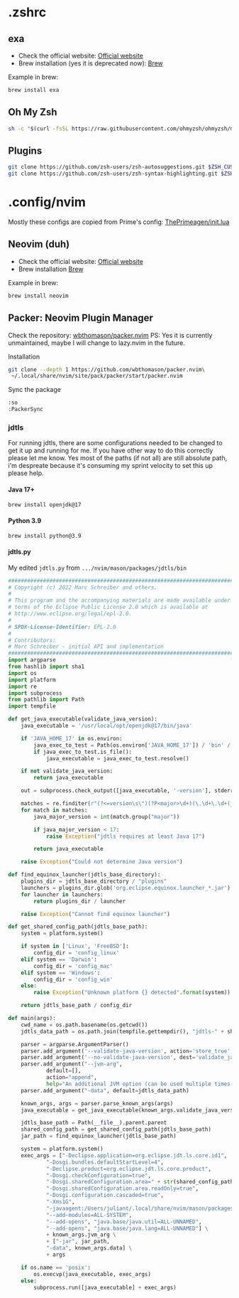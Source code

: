 # .zshrc 

## exa

- Check the official website: [Official website](https://the.exa.website/) 
- Brew installation (yes it is deprecated now): [Brew](https://formulae.brew.sh/formula/exa)

Example in brew:
```sh
brew install exa
```

## Oh My Zsh

```sh
sh -c "$(curl -fsSL https://raw.githubusercontent.com/ohmyzsh/ohmyzsh/master/tools/install.sh)"
```

## Plugins

```sh
git clone https://github.com/zsh-users/zsh-autosuggestions.git $ZSH_CUSTOM/plugins/zsh-autosuggestions
git clone https://github.com/zsh-users/zsh-syntax-highlighting.git $ZSH_CUSTOM/plugins/zsh-syntax-highlighting
```

# .config/nvim

Mostly these configs are copied from Prime's config: [ThePrimeagen/init.lua](https://github.com/ThePrimeagen/init.lua)

## Neovim (duh)

- Check the official website: [Official website](https://neovim.io/)
- Brew installation [Brew](https://formulae.brew.sh/formula/neovim)

Example in brew:
```sh
brew install neovim
```

## Packer: Neovim Plugin Manager

Check the repository: [wbthomason/packer.nvim](https://github.com/wbthomason/packer.nvim) PS: Yes it is currently unmaintained, maybe I will change to lazy.nvim in the future.

Installation
```sh
git clone --depth 1 https://github.com/wbthomason/packer.nvim\
 ~/.local/share/nvim/site/pack/packer/start/packer.nvim
```

Sync the package
```sh
:so
:PackerSync
```

### jdtls

For running jdtls, there are some configurations needed to be changed to get it up and running for me. If you have other way to do this correctly please let me know. Yes most of the paths (if not all) are still absolute path, i'm despreate because it's consuming my sprint velocity to set this up please help.

#### Java 17+

```sh
brew install openjdk@17
```

#### Python 3.9

```sh
brew install python@3.9
```

#### jdtls.py

My edited `jdtls.py` from `.../nvim/mason/packages/jdtls/bin`

```py
###############################################################################
# Copyright (c) 2022 Marc Schreiber and others.
#
# This program and the accompanying materials are made available under the
# terms of the Eclipse Public License 2.0 which is available at
# http://www.eclipse.org/legal/epl-2.0.
#
# SPDX-License-Identifier: EPL-2.0
#
# Contributors:
# Marc Schreiber - initial API and implementation
###############################################################################
import argparse
from hashlib import sha1
import os
import platform
import re
import subprocess
from pathlib import Path
import tempfile

def get_java_executable(validate_java_version):
	java_executable = '/usr/local/opt/openjdk@17/bin/java'

	if 'JAVA_HOME_17' in os.environ:
		java_exec_to_test = Path(os.environ['JAVA_HOME_17']) / 'bin' / 'java'
		if java_exec_to_test.is_file():
			java_executable = java_exec_to_test.resolve()

	if not validate_java_version:
		return java_executable

	out = subprocess.check_output([java_executable, '-version'], stderr = subprocess.STDOUT, universal_newlines=True)

	matches = re.finditer(r"(?<=version\s\")(?P<major>\d+)(\.\d+\.\d+(_\d+)?)?", out)
	for match in matches:
		java_major_version = int(match.group("major"))

		if java_major_version < 17:
			raise Exception("jdtls requires at least Java 17")

		return java_executable

	raise Exception("Could not determine Java version")

def find_equinox_launcher(jdtls_base_directory):
	plugins_dir = jdtls_base_directory / "plugins"
	launchers = plugins_dir.glob('org.eclipse.equinox.launcher_*.jar')
	for launcher in launchers:
		return plugins_dir / launcher

	raise Exception("Cannot find equinox launcher")

def get_shared_config_path(jdtls_base_path):
	system = platform.system()

	if system in ['Linux', 'FreeBSD']:
		config_dir = 'config_linux'
	elif system == 'Darwin':
		config_dir = 'config_mac'
	elif system == 'Windows':
		config_dir = 'config_win'
	else:
		raise Exception("Unknown platform {} detected".format(system))

	return jdtls_base_path / config_dir

def main(args):
	cwd_name = os.path.basename(os.getcwd())
	jdtls_data_path = os.path.join(tempfile.gettempdir(), "jdtls-" + sha1(cwd_name.encode()).hexdigest())

	parser = argparse.ArgumentParser()
	parser.add_argument('--validate-java-version', action='store_true', default=True)
	parser.add_argument('--no-validate-java-version', dest='validate_java_version', action='store_false')
	parser.add_argument("--jvm-arg",
			default=[],
			action="append",
			help="An additional JVM option (can be used multiple times. Note, use with equal sign. For example: --jvm-arg=-Dlog.level=ALL")
	parser.add_argument("-data", default=jdtls_data_path)

	known_args, args = parser.parse_known_args(args)
	java_executable = get_java_executable(known_args.validate_java_version)

	jdtls_base_path = Path(__file__).parent.parent
	shared_config_path = get_shared_config_path(jdtls_base_path)
	jar_path = find_equinox_launcher(jdtls_base_path)

	system = platform.system()
	exec_args = ["-Declipse.application=org.eclipse.jdt.ls.core.id1",
			"-Dosgi.bundles.defaultStartLevel=4",
			"-Declipse.product=org.eclipse.jdt.ls.core.product",
			"-Dosgi.checkConfiguration=true",
			"-Dosgi.sharedConfiguration.area=" + str(shared_config_path),
			"-Dosgi.sharedConfiguration.area.readOnly=true",
			"-Dosgi.configuration.cascaded=true",
			"-Xms1G",
            "-javaagent:/Users/juliant/.local/share/nvim/mason/packages/jdtls/lombok.jar",
			"--add-modules=ALL-SYSTEM",
			"--add-opens", "java.base/java.util=ALL-UNNAMED",
			"--add-opens", "java.base/java.lang=ALL-UNNAMED"] \
			+ known_args.jvm_arg \
			+ ["-jar", jar_path,
			"-data", known_args.data] \
			+ args

	if os.name == 'posix':
		os.execvp(java_executable, exec_args)
	else:
		subprocess.run([java_executable] + exec_args)
```


